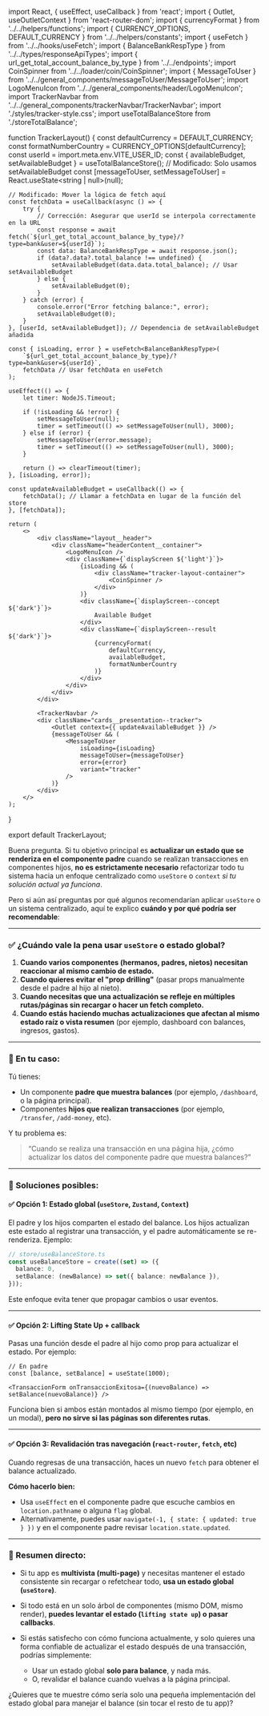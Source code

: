 import React, { useEffect, useCallback } from 'react';
import { Outlet, useOutletContext } from 'react-router-dom';
import { currencyFormat } from '../../helpers/functions';
import { CURRENCY_OPTIONS, DEFAULT_CURRENCY } from '../../helpers/constants';
import { useFetch } from '../../hooks/useFetch';
import { BalanceBankRespType } from '../../types/responseApiTypes';
import { url_get_total_account_balance_by_type } from '../../endpoints';
import CoinSpinner from '../../loader/coin/CoinSpinner';
import { MessageToUser } from '../../general_components/messageToUser/MessageToUser';
import LogoMenuIcon from '../../general_components/header/LogoMenuIcon';
import TrackerNavbar from '../../general_components/trackerNavbar/TrackerNavbar';
import './styles/tracker-style.css';
import useTotalBalanceStore from './storeTotalBalance';

function TrackerLayout() {
    const defaultCurrency = DEFAULT_CURRENCY;
    const formatNumberCountry = CURRENCY_OPTIONS[defaultCurrency];
    const userId = import.meta.env.VITE_USER_ID;
    const { availableBudget, setAvailableBudget } = useTotalBalanceStore(); // Modificado: Solo usamos setAvailableBudget
    const [messageToUser, setMessageToUser] = React.useState<string | null>(null);

    // Modificado: Mover la lógica de fetch aquí
    const fetchData = useCallback(async () => {
        try {
            // Corrección: Asegurar que userId se interpola correctamente en la URL
            const response = await fetch(`${url_get_total_account_balance_by_type}/?type=bank&user=${userId}`);
            const data: BalanceBankRespType = await response.json();
            if (data?.data?.total_balance !== undefined) {
                setAvailableBudget(data.data.total_balance); // Usar setAvailableBudget
            } else {
                setAvailableBudget(0);
            }
        } catch (error) {
            console.error("Error fetching balance:", error);
            setAvailableBudget(0);
        }
    }, [userId, setAvailableBudget]); // Dependencia de setAvailableBudget añadida

    const { isLoading, error } = useFetch<BalanceBankRespType>(
        `${url_get_total_account_balance_by_type}/?type=bank&user=${userId}`,
        fetchData // Usar fetchData en useFetch
    );

    useEffect(() => {
        let timer: NodeJS.Timeout;

        if (!isLoading && !error) {
            setMessageToUser(null);
            timer = setTimeout(() => setMessageToUser(null), 3000);
        } else if (error) {
            setMessageToUser(error.message);
            timer = setTimeout(() => setMessageToUser(null), 3000);
        }

        return () => clearTimeout(timer);
    }, [isLoading, error]);

    const updateAvailableBudget = useCallback(() => {
        fetchData(); // Llamar a fetchData en lugar de la función del store
    }, [fetchData]);

    return (
        <>
            <div className="layout__header">
                <div className="headerContent__container">
                    <LogoMenuIcon />
                    <div className={`displayScreen ${'light'}`}>
                        {isLoading && (
                            <div className="tracker-layout-container">
                                <CoinSpinner />
                            </div>
                        )}
                        <div className={`displayScreen--concept ${'dark'}`}>
                            Available Budget
                        </div>
                        <div className={`displayScreen--result ${'dark'}`}>
                            {currencyFormat(
                                defaultCurrency,
                                availableBudget,
                                formatNumberCountry
                            )}
                        </div>
                    </div>
                </div>
            </div>

            <TrackerNavbar />
            <div className="cards__presentation--tracker">
                <Outlet context={{ updateAvailableBudget }} />
                {messageToUser && (
                    <MessageToUser
                        isLoading={isLoading}
                        messageToUser={messageToUser}
                        error={error}
                        variant="tracker"
                    />
                )}
            </div>
        </>
    );
}

export default TrackerLayout;

Buena pregunta. Si tu objetivo principal es **actualizar un estado que se renderiza en el componente padre** cuando se realizan transacciones en componentes hijos, **no es estrictamente necesario** refactorizar todo tu sistema hacia un enfoque centralizado como `useStore` o `context` *si tu solución actual ya funciona*.

Pero si aún así preguntas por qué algunos recomendarían aplicar `useStore` o un sistema centralizado, aquí te explico **cuándo y por qué podría ser recomendable**:

---

### ✅ ¿Cuándo vale la pena usar `useStore` o estado global?

1. **Cuando varios componentes (hermanos, padres, nietos) necesitan reaccionar al mismo cambio de estado.**
2. **Cuando quieres evitar el "prop drilling"** (pasar props manualmente desde el padre al hijo al nieto).
3. **Cuando necesitas que una actualización se refleje en múltiples rutas/páginas sin recargar o hacer un fetch completo.**
4. **Cuando estás haciendo muchas actualizaciones que afectan al mismo estado raíz o vista resumen** (por ejemplo, dashboard con balances, ingresos, gastos).

---

### 🧠 En tu caso:

Tú tienes:

* Un componente **padre que muestra balances** (por ejemplo, `/dashboard`, o la página principal).
* Componentes **hijos que realizan transacciones** (por ejemplo, `/transfer`, `/add-money`, etc).

Y tu problema es:

> “Cuando se realiza una transacción en una página hija, ¿cómo actualizar los datos del componente padre que muestra balances?”

---

### 🧩 Soluciones posibles:

#### ✅ Opción 1: Estado global (`useStore`, `Zustand`, `Context`)

El padre y los hijos comparten el estado del balance. Los hijos actualizan este estado al registrar una transacción, y el padre automáticamente se re-renderiza. Ejemplo:

```ts
// store/useBalanceStore.ts
const useBalanceStore = create((set) => ({
  balance: 0,
  setBalance: (newBalance) => set({ balance: newBalance }),
}));
```

Este enfoque evita tener que propagar cambios o usar eventos.

---

#### ✅ Opción 2: Lifting State Up + callback

Pasas una función desde el padre al hijo como prop para actualizar el estado. Por ejemplo:

```tsx
// En padre
const [balance, setBalance] = useState(1000);

<TransaccionForm onTransaccionExitosa={(nuevoBalance) => setBalance(nuevoBalance)} />
```

Funciona bien si ambos están montados al mismo tiempo (por ejemplo, en un modal), **pero no sirve si las páginas son diferentes rutas**.

---

#### ✅ Opción 3: Revalidación tras navegación (`react-router`, `fetch`, etc)

Cuando regresas de una transacción, haces un nuevo `fetch` para obtener el balance actualizado.

**Cómo hacerlo bien:**

* Usa `useEffect` en el componente padre que escuche cambios en `location.pathname` o alguna `flag` global.
* Alternativamente, puedes usar `navigate(-1, { state: { updated: true } })` y en el componente padre revisar `location.state.updated`.

---

### 🎯 Resumen directo:

* Si tu app es **multivista (multi-page)** y necesitas mantener el estado consistente sin recargar o refetchear todo, **usa un estado global (`useStore`)**.
* Si todo está en un solo árbol de componentes (mismo DOM, mismo render), **puedes levantar el estado (`lifting state up`) o pasar callbacks**.
* Si estás satisfecho con cómo funciona actualmente, y solo quieres una forma confiable de actualizar el estado después de una transacción, podrías simplemente:

  * Usar un estado global **solo para balance**, y nada más.
  * O, revalidar el balance cuando vuelvas a la página principal.

¿Quieres que te muestre cómo sería solo una pequeña implementación del estado global para manejar el balance (sin tocar el resto de tu app)?

